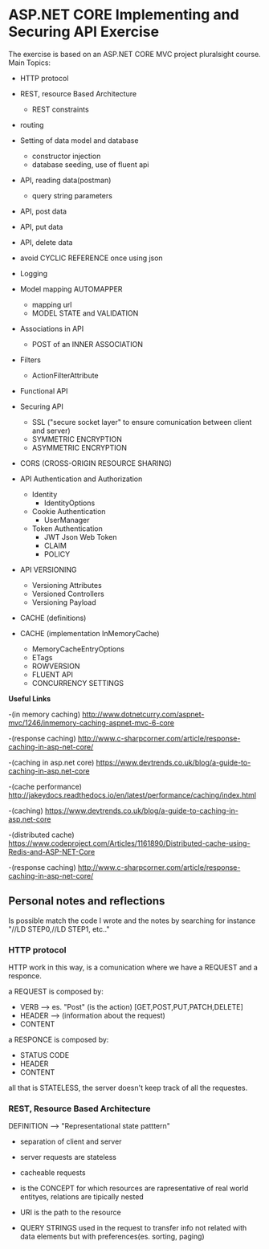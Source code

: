 # ASP.NET CORE Implementing and Securing API Exercise

The exercise is based on an ASP.NET CORE MVC project pluralsight course. Main Topics:

- HTTP protocol
- REST, resource Based Architecture
  - REST constraints

- routing

- Setting of data model and database
  - constructor injection
  - database seeding, use of fluent api
  
- API, reading data(postman)
  - query string parameters
- API, post data
- API, put data
- API, delete data

- avoid CYCLIC REFERENCE once using json

- Logging

- Model mapping AUTOMAPPER
  - mapping url
  - MODEL STATE and VALIDATION

- Associations in API
  - POST of an INNER ASSOCIATION

- Filters
  - ActionFilterAttribute

- Functional API

- Securing API
  - SSL ("secure socket layer" to ensure comunication between client and server)
  - SYMMETRIC ENCRYPTION
  - ASYMMETRIC ENCRYPTION

- CORS (CROSS-ORIGIN RESOURCE SHARING)

- API Authentication and Authorization
  - Identity
    - IdentityOptions
  - Cookie Authentication
    - UserManager
  - Token Authentication
    - JWT Json Web Token
    - CLAIM 
    - POLICY 

- API VERSIONING
  - Versioning Attributes
  - Versioned Controllers
  - Versioning Payload
  
- CACHE (definitions)
- CACHE (implementation InMemoryCache)
  - MemoryCacheEntryOptions
  - ETags
  - ROWVERSION
  - FLUENT API 
  - CONCURRENCY SETTINGS 

**Useful Links**

-(in memory caching) http://www.dotnetcurry.com/aspnet-mvc/1246/inmemory-caching-aspnet-mvc-6-core

-(response caching) http://www.c-sharpcorner.com/article/response-caching-in-asp-net-core/

-(caching in asp.net core) https://www.devtrends.co.uk/blog/a-guide-to-caching-in-asp.net-core

-(cache performance) http://jakeydocs.readthedocs.io/en/latest/performance/caching/index.html

-(caching) https://www.devtrends.co.uk/blog/a-guide-to-caching-in-asp.net-core

-(distributed cache) https://www.codeproject.com/Articles/1161890/Distributed-cache-using-Redis-and-ASP-NET-Core

-(response caching) http://www.c-sharpcorner.com/article/response-caching-in-asp-net-core/

## Personal notes and reflections

Is possible match the code I wrote and the notes by searching for instance "//LD STEP0,//LD STEP1, etc.." 

### HTTP protocol

HTTP work in this way, is a comunication where we have a REQUEST and a responce.

a REQUEST is composed by:
- VERB --> es. "Post" (is the action) [GET,POST,PUT,PATCH,DELETE]
- HEADER --> (information about the request)
- CONTENT

a RESPONCE is composed by:
- STATUS CODE
- HEADER
- CONTENT

all that is STATELESS, the server doesn't keep track of all the requestes.

### REST, Resource Based Architecture

DEFINITION --> "Representational state patttern"
- separation of client and server
- server requests are stateless
- cacheable requests

- is the CONCEPT for which resources are rapresentative of real world entityes, relations are tipically nested

- URI is the path to the resource
- QUERY STRINGS used in the request to transfer info not related with data elements but with preferences(es. sorting, paging)
